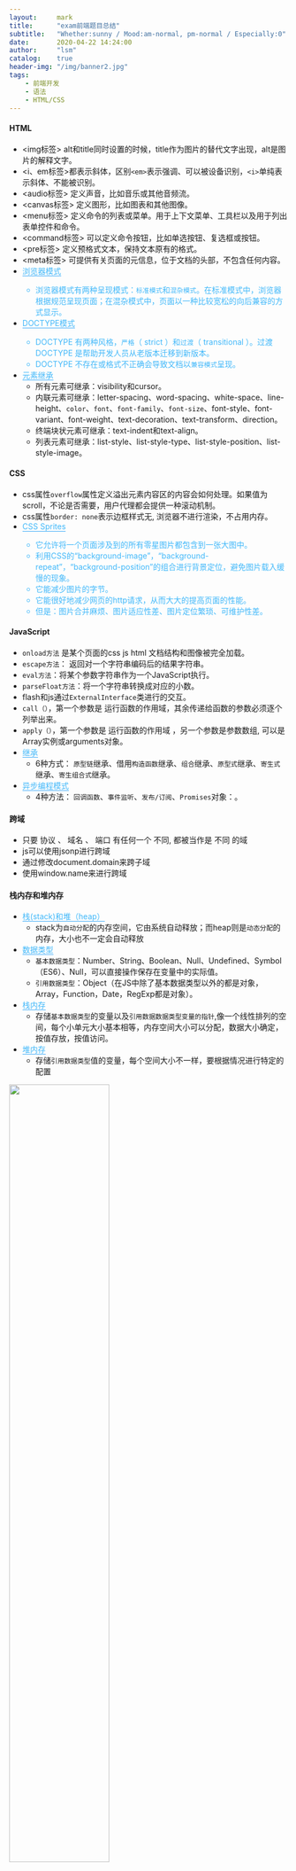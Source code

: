 ```yaml
---
layout:     mark
title:      "exam前端题目总结"
subtitle:   "Whether:sunny / Mood:am-normal, pm-normal / Especially:0"
date:       2020-04-22 14:24:00
author:     "lsm"
catalog:    true
header-img: "/img/banner2.jpg"
tags:
    - 前端开发
    - 语法
    - HTML/CSS
---
```


#### HTML
+ <img标签> alt和title同时设置的时候，title作为图片的替代文字出现，alt是图片的解释文字。
+ <i、em标签>都表示斜体，区别`<em>`表示强调、可以被设备识别，`<i>`单纯表示斜体、不能被识别。
+ <audio标签> 定义声音，比如音乐或其他音频流。
+ <canvas标签> 定义图形，比如图表和其他图像。
+ <menu标签> 定义命令的列表或菜单。用于上下文菜单、工具栏以及用于列出表单控件和命令。
+ <command标签> 可以定义命令按钮，比如单选按钮、复选框或按钮。
+ <pre标签> 定义预格式文本，保持文本原有的格式。
+ <meta标签> 可提供有关页面的元信息，位于文档的头部，不包含任何内容。
+ <span style="color: #40B8FA;border-bottom: 1px solid #3BAAFA;">浏览器模式<span>
  + 浏览器模式有两种呈现模式：`标准模式`和`混杂模式`。在标准模式中，浏览器根据规范呈现页面；在混杂模式中，页面以一种比较宽松的向后兼容的方式显示。
+ <span style="color: #40B8FA;border-bottom: 1px solid #3BAAFA;">DOCTYPE模式<span>
  + DOCTYPE 有两种风格，`严格`（ strict ）和`过渡`（ transitional ）。过渡 DOCTYPE 是帮助开发人员从老版本迁移到新版本。
  + DOCTYPE 不存在或格式不正确会导致文档以`兼容模式`呈现。
+ <span style="color: #40B8FA;border-bottom: 1px solid #3BAAFA;">元素继承</span>
  + 所有元素可继承：visibility和cursor。
  + 内联元素可继承：letter-spacing、word-spacing、white-space、line-height、`color`、`font`、`font-family`、`font-size`、font-style、font-variant、font-weight、text-decoration、text-transform、direction。
  + 终端块状元素可继承：text-indent和text-align。
  + 列表元素可继承：list-style、list-style-type、list-style-position、list-style-image。

#### CSS
+ css属性`overflow`属性定义溢出元素内容区的内容会如何处理。如果值为 scroll，不论是否需要，用户代理都会提供一种滚动机制。
+ css属性`border: none`表示边框样式无, 浏览器不进行渲染，不占用内存。
+ <span style="color: #40B8FA;border-bottom: 1px solid #3BAAFA;">CSS Sprites<span>
  + 它允许将一个页面涉及到的所有零星图片都包含到一张大图中。
  + 利用CSS的“background-image”，“background- repeat”，“background-position”的组合进行背景定位，避免图片载入缓慢的现象。
  + 它能减少图片的字节。
  + 它能很好地减少网页的http请求，从而大大的提高页面的性能。
  + 但是：图片合并麻烦、图片适应性差、图片定位繁琐、可维护性差。

#### JavaScript
+ `onload方法` 是某个页面的css js html 文档结构和图像被完全加载。
+ `escape方法`： 返回对一个字符串编码后的结果字符串。
+ `eval方法`：将某个参数字符串作为一个JavaScript执行。
+ `parseFloat方法`：将一个字符串转换成对应的小数。
+ flash和js通过`ExternalInterface`类进行的交互。
+ `call（）`，第一个参数是 运行函数的作用域，其余传递给函数的参数必须逐个列举出来。
+ `apply（）`，第一个参数是 运行函数的作用域 ，另一个参数是参数数组, 可以是Array实例或arguments对象。
+ <span style="color: #40B8FA;border-bottom: 1px solid #3BAAFA;">继承</span>
  + 6种方式： `原型链`继承、借用`构造函数`继承、`组合`继承、`原型式`继承、`寄生式`继承、`寄生组合式`继承。
+ <span style="color: #40B8FA;border-bottom: 1px solid #3BAAFA;">异步编程模式</span> 
  + 4种方法： `回调函数`、`事件监听`、`发布/订阅`、`Promises`对象：。

#### 跨域
+ 只要 协议 、 域名 、 端口 有任何一个 不同, 都被当作是 不同 的域
+ js可以使用jsonp进行跨域
+ 通过修改document.domain来跨子域
+ 使用window.name来进行跨域

#### 栈内存和堆内存
+ <span style="color: #40B8FA;border-bottom: 1px solid #3BAAFA;">栈(stack)和堆（heap）</span>
  + stack为`自动分配`的内存空间，它由系统自动释放；而heap则是`动态分配`的内存，大小也不一定会自动释放
+ <span style="color: #40B8FA;border-bottom: 1px solid #3BAAFA;">数据类型</span>
  + `基本数据类型`：Number、String、Boolean、Null、Undefined、Symbol（ES6）、Null，可以直接操作保存在变量中的实际值。
  + `引用数据类型`：Object（在JS中除了基本数据类型以外的都是对象，Array，Function，Date，RegExp都是对象）。
+ <span style="color: #40B8FA;border-bottom: 1px solid #3BAAFA;">栈内存</span>
  + 存储`基本数据类型`的变量以及`引用数据数据类型变量的指针`,像一个线性排列的空间，每个小单元大小基本相等，内存空间大小可以分配，数据大小确定，按值存放，按值访问。
+ <span style="color: #40B8FA;border-bottom: 1px solid #3BAAFA;">堆内存</span>
  + 存储`引用数据类型`值的变量，每个空间大小不一样，要根据情况进行特定的配置
<img src="/img/knowledge/stack.jpg" width="60%">

#### 浅拷贝和深拷贝
  + 文章转载：
    + [深浅拷贝1](https://www.cnblogs.com/c2016c/articles/9328725.html)
    + [深浅拷贝2](https://juejin.im/post/5d0a48d86fb9a07ea803cf23)
  + 目标：是相对于`引用类型`而言的。
  + 定义：
    + 浅拷贝： 指复制后两个js 对象 `指向同一个内存地址`，其中一个改变会影响另一个。
    + 深拷贝： 指复制后的新对象重新 `指向新的内存地址`，两个对象改变互不影响。
  + <span style="color: #ff502c;border-bottom: 1px solid #ff502c; font-weight: bolder">浅拷贝 - 常用方法</span>
    + <span style="color: #ff502c; font-weight: bolder">1、赋值</span>
    ````
    let a = [1, 2, 3, 4, 5]
    let b = a         //  指针相同，指向同一个对象
    b[0] = 0
    console.log(a)     //  [0, 2, 3, 4, 5]
    console.log(b)     //  [0, 2, 3, 4, 5]
    console.log(a==b)  //  true
    console.log(a===b) //  true

    ````
    <img src="/img/knowledge/copy.jpg" width="60%">

  + <span style="color: #ff502c; font-weight: bolder">2、Object.assign() `[ES6]`</span>
    + 定义： 把任意多个的源对象自身可枚举属性拷贝给目标对象，然后返回目标对象
      ` let obj = Object.assign({目标对象}, {源对象1}，{源对象2}，... )`

      ````
      let obj1 = {
        study: {
          name: 'math'
        },
        age: 16 
      }
      let obj2 = Object.assign({}, obj1)
      obj2.study.math = 'chinese'
      console.log(obj1)  // { study: {name: 'chinese'}, age: 16 }
      console.log(obj2)  // { study: {name: 'chinese'}, age: 16 }
      console.log(obj1.study.name == obj2.study.name)  //  true
      console.log(obj1.study.name === obj2.study.name) //  true

      ````

  + <span style="color: #ff502c; font-weight: bolder">3、extend() `[递归思路]`</span>
    + ` $.extend(参数1，{}, obj)`： 参数1`不写`或为`false`表示浅拷贝， `true`表示深拷贝

      ````
      let obj1 = {
        study: {
          name: 'math'
        },
        age: 16 
      }
      let obj2 = $.extend({}, obj1)
      obj2.study.name = 'chinese'
      console.log(obj1)  // {study: {name: 'chinese'}, age: 16}
      console.log(obj2)  // {study: {name: 'chinese'}, age: 16}
      console.log(obj1.study.name == obj2.study.name)  // true
      console.log(obj1.study.name === obj2.study.name) // true

      ````
  + <span style="color: #ff502c; font-weight: bolder">4、Array.prototype.concat() `[数组]`</span>
    + 数组concat返回一个新数组，不影响原数组

      ````
      let arr1 = [[1, 2], 3, 4]
      let arr2 = arr1.concat()

      arr1[0][0] = 0
      console.log(arr1)          // [[0, 2], 3, 4]
      console.log(arr2)          // [[0, 2], 3, 4]

      ````

  + <span style="color: #ff502c; font-weight: bolder">5、Array.prototype.slice() `[数组]`</span>
    + 数组slice返回一个新数组，不影响原数组
    
      ````
      let arr1 = [[1, 2], 3, 4]
      let arr2 = arr1.slice()

      arr1[0][0] = 0
      console.log(arr1)          // [[0, 2], 3, 4]
      console.log(arr2)          // [[0, 2], 3, 4]

      ````

  + <span style="color: #ff502c; border-bottom: 1px solid #ff502c; font-weight: bolder">深拷贝 - 常用方法</span>
    + <span style="color: #ff502c; font-weight: bolder">1、赋值`[一维数据]`</span>

      ````
      let obj1 = {
        a: 10,
        b: 20
      }
      let obj2 = {
        a: obj1.a,
        b: obj1.b
      }
      obj2.b = 100
      console.log(obj1)   // { a: 10, b: 20}
      console.log(obj2)   //  { a: 10, b: 100}
      console.log(obj1 == obj2)    //  false
      console.log(obj1 === obj2)    //  false

      ````

    + <span style="color: #ff502c; font-weight: bolder">2、Object.assign() `[一维数据、ES6]`</span>

      > ps：不是真正意义上的深拷贝

      ````
      let obj1 = {
        study: {
          name: 'math'
        },
        age: 16 
      }
      let obj2 = Object.assign({}, obj1)
      obj2.study.age = 5
      console.log(obj1)  // { study: {name: 'math'}, age: 16 }
      console.log(obj2)  // { study: {name: 'math'}, age: 5 }
      console.log(obj1 == obj2)  //  false
      console.log(obj1 === obj2) //  false

      ````

    + <span style="color: #ff502c; font-weight: bolder">3、Array.prototype.concat() `[一维数据、数组]`</span>

      > ps：不是真正意义上的深拷贝

      ````
      let arr1 = [[1, 2], 3, 4]
      let arr2 = arr1.concat()

      arr1[1] = 66
      console.log(arr1)          // [[1, 2], 66, 4]
      console.log(arr2)          // [[1, 2], 3, 4]

      ````

    + <span style="color: #ff502c; font-weight: bolder">4、Array.prototype.slice() `[一维数据、数组]`</span>

      > ps：不是真正意义上的深拷贝

      ````
      let arr1 = [[1, 2], 3, 4]
      let arr2 = arr1.concat()

      arr1[1] = 66
      console.log(arr1)          // [[1, 2], 66, 4]
      console.log(arr2)          // [[1, 2], 3, 4]

      ````

    + <span style="color: #ff502c; font-weight: bolder">5、JSON.parse(JSON.stringify(obj))`[二维数据]`</span>
      + a、能够处理JSON格式的所有数据类型。
      + b、会抛弃对象的`constructor`，即：不管该对象原来构造函数是什么，深拷贝后都会变成`Object`。
      + c、`正则表达式`类型、`函数类型`等无法进行深拷贝，且会直接丢失相应的值。
      + d、如果对象中存在循环引用的情况也无法正确处理。

      ````
      let obj1 = {
      study: {
        name: 'math'
        },
        age: 16 
      }
      let obj2 = JSON.parse(JSON.stringify(obj1))
      obj2.study.name = 'chinese'
      console.log(obj1)  // { study: {name: 'math'}, age: 16 }
      console.log(obj2)  // { study: {name: 'chinese'}, age: 16 }
      console.log(obj1 == obj2)  //  false
      console.log(obj1 === obj2) //  false

      ````

    + <span style="color: #ff502c; font-weight: bolder">6、extend() `[二维数据、递归思路]`</span>
      ` $.extend(true, {}, obj)`

      ````
      let obj1 = {
        study: {
          name: 'math'
        },
        age: 16 
      }
      let obj2 = $.extend(true, {}, obj1)
      obj2.study.name = 'chinese'
      console.log(obj1)  // {study: {name: 'math'}, age: 16}
      console.log(obj2)  // {study: {name: 'chinese'}, age: 16}
      console.log(obj1 == obj2)  // false
      console.log(obj1 === obj2) // false

      ````
    + <span style="color: #ff502c; font-weight: bolder">7、lodash中的_.clone(obj, true)等价于_.cloneDeep(obj) `[二维数据、递归思路]`</span>

      ````
      let obj1 = {
        study: {
          name: 'math'
        },
        age: 16 
      }
      let obj2 = _.cloneDeep(obj1)
      obj2.study.name = 'chinese'
      console.log(obj1)  // {study: {name: 'math'}, age: 16}
      console.log(obj2)  // {study: {name: 'chinese'}, age: 16}
      console.log(obj1 == obj2)  // false
      console.log(obj1 === obj2) // false

      ````

  + <span style="color: #ff502c;border-bottom: 1px solid #ff502c; font-weight: bolder">深拷贝不同方法的性能对比</span>

    > <p style="font-size: 16px; font-weight: bolder">`一维数据`结构的深拷贝方法`性能最佳`为: `Object.assign()`</p>
    > <p style="font-size: 16px; font-weight: bolder">`二维数据`结构的深拷贝方法`性能最佳`为: `JSON.parse(JSON.stringify())`</p>

#### 原型 / 继承
  + 构造函数：
    + 定义： 构造函数本身就是一个函数，与普通函数没有任何区别，不过为了规范一般将其`首字母大写`。构造函数和普通函数的区别在于，使用 new 生成实例的函数就是构造函数，直接调用的就是普通函数。